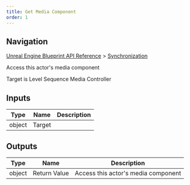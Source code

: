 ```yaml
---
title: Get Media Component
order: 1
---
```

## Navigation

[Unreal Engine Blueprint API Reference](https://dev.epicgames.com/documentation/en-us/unreal-engine/BlueprintAPI) > [Synchronization](https://dev.epicgames.com/documentation/en-us/unreal-engine/BlueprintAPI/Synchronization)

Access this actor's media component

Target is Level Sequence Media Controller

## Inputs

| Type | Name | Description |
| --- | --- | --- |
| object | Target |  |

## Outputs

| Type | Name | Description |
| --- | --- | --- |
| object | Return Value | Access this actor's media component |
